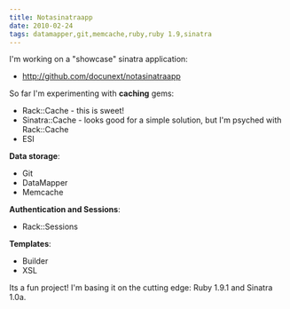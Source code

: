 ```yaml
---
title: Notasinatraapp
date: 2010-02-24
tags: datamapper,git,memcache,ruby,ruby 1.9,sinatra
---
```

I'm working on a "showcase" sinatra application:

* <http://github.com/docunext/notasinatraapp>

So far I'm experimenting with **caching** gems:

* Rack::Cache - this is sweet!
* Sinatra::Cache - looks good for a simple solution, but I'm psyched with Rack::Cache
* ESI

**Data storage**:

* Git
* DataMapper
* Memcache

**Authentication and Sessions**:

* Rack::Sessions

**Templates**:

* Builder
* XSL

Its a fun project! I'm basing it on the cutting edge: Ruby 1.9.1 and Sinatra 1.0a.

